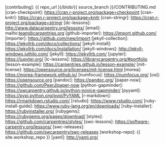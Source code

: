 
[github]: https://github.com
[gitlab]: https://gitlab.com
[bitbucket]: https://bitbucket.org/
[gitlab-ce]: https://about.gitlab.com/install/?version=ce
[gitea]: https://gitea.io/
[travis]: https://travis-ci.com/
[jenkins]: https://jenkins.io/
[wp-code-review]: https://en.wikipedia.org/wiki/Code_review
[semver]: https://semver.org/
[zenodo]: https://zenodo.org
[markdown]: https://daringfireball.net/projects/markdown/syntax
[github-markdown]: https://guides.github.com/features/mastering-markdown/#GitHub-flavored-markdown
[gitlab-markdown]: https://docs.gitlab.com/ce/user/markdown.html#gitlab-flavored-markdown-gfm
[bitbucket-markdown]: https://confluence.atlassian.com/bitbucketserver/markdown-syntax-guide-776639995.html

[cc-by-human]: https://creativecommons.org/licenses/by/4.0/
[cc-by-legal]: https://creativecommons.org/licenses/by/4.0/legalcode
[ci]: http://communityin.org/
[coc-reporting]: https://docs.carpentries.org/topic_folders/policies/code-of-conduct.html#reporting-guidelines
[coc]: https://docs.carpentries.org/topic_folders/policies/code-of-conduct.html
[concept-maps]: https://carpentries.github.io/instructor-training/05-memory/
[contrib-covenant]: https://contributor-covenant.org/
[contributing]: {{ repo_url }}/blob/{{ source_branch }}/CONTRIBUTING.md
[cran-checkpoint]: https://cran.r-project.org/package=checkpoint
[cran-knitr]: https://cran.r-project.org/package=knitr
[cran-stringr]: https://cran.r-project.org/package=stringr
[dc-lessons]: http://www.datacarpentry.org/lessons/
[email]: mailto:team@carpentries.org
[github-importer]: https://import.github.com/
[importer]: https://github.com/new/import
[jekyll-collection]: https://jekyllrb.com/docs/collections/
[jekyll-install]: https://jekyllrb.com/docs/installation/
[jekyll-windows]: http://jekyll-windows.juthilo.com/
[jekyll]: https://jekyllrb.com/
[jupyter]: https://jupyter.org/
[lc-lessons]: https://librarycarpentry.org/#portfolio
[lesson-example]: https://carpentries.github.io/lesson-example/
[mit-license]: https://opensource.org/licenses/mit-license.html
[morea]: https://morea-framework.github.io/
[numfocus]: https://numfocus.org/
[osi]: https://opensource.org
[pandoc]: https://pandoc.org/
[paper-now]: https://github.com/PeerJ/paper-now
[python-gapminder]: https://swcarpentry.github.io/python-novice-gapminder/
[pyyaml]: https://pypi.python.org/pypi/PyYAML
[r-markdown]: https://rmarkdown.rstudio.com/
[rstudio]: https://www.rstudio.com/
[ruby-install-guide]: https://www.ruby-lang.org/en/downloads/
[ruby-installer]: https://rubyinstaller.org/
[rubygems]: https://rubygems.org/pages/download/
[styles]: https://github.com/carpentries/styles/
[swc-lessons]: https://software-carpentry.org/lessons/
[swc-releases]: https://github.com/swcarpentry/swc-releases
[workshop-repo]: {{ site.workshop_repo }}
[yaml]: http://yaml.org/
